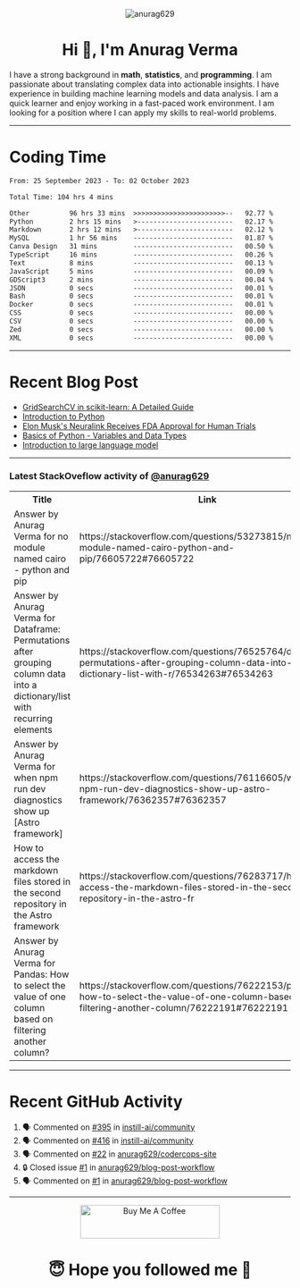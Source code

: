 

<p align="center"> <img src="https://komarev.com/ghpvc/?username=anurag629&label=Profile%20views&color=0e75b6&style=flat" alt="anurag629" /> </p>

<h1 align="center">Hi 👋, I'm Anurag Verma</h1>

I have a strong background in **math**, **statistics**, and **programming**. I am passionate about translating complex data into actionable insights. I have experience in building machine learning models and data analysis. I am a quick learner and enjoy working in a fast-paced work environment. I am looking for a position where I can apply my skills to real-world problems.

---

# Coding Time 
<!--START_SECTION:waka-->

```txt
From: 25 September 2023 - To: 02 October 2023

Total Time: 104 hrs 4 mins

Other          96 hrs 33 mins  >>>>>>>>>>>>>>>>>>>>>>>--   92.77 %
Python         2 hrs 15 mins   >------------------------   02.17 %
Markdown       2 hrs 12 mins   >------------------------   02.12 %
MySQL          1 hr 56 mins    -------------------------   01.87 %
Canva Design   31 mins         -------------------------   00.50 %
TypeScript     16 mins         -------------------------   00.26 %
Text           8 mins          -------------------------   00.13 %
JavaScript     5 mins          -------------------------   00.09 %
GDScript3      2 mins          -------------------------   00.04 %
JSON           0 secs          -------------------------   00.01 %
Bash           0 secs          -------------------------   00.01 %
Docker         0 secs          -------------------------   00.01 %
CSS            0 secs          -------------------------   00.00 %
CSV            0 secs          -------------------------   00.00 %
Zed            0 secs          -------------------------   00.00 %
XML            0 secs          -------------------------   00.00 %
```

<!--END_SECTION:waka-->


---
# Recent Blog Post

<!-- BLOG-POST-LIST:START -->
- [GridSearchCV in scikit-learn: A Detailed Guide](https://codercops.tech/blog/gridsearchcv-in-scikit-learn-a-detailed-guide)
- [Introduction to Python](https://codercops.tech/blog/python-tutorial/introduction-to-python)
- [Elon Musk&#39;s Neuralink Receives FDA Approval for Human Trials](https://codercops.tech/blog/elon-musks-neuralink-receives-fda-approval-for-human-trials)
- [Basics of Python - Variables and Data Types](https://codercops.tech/blog/python-basics-of-python-variables-and-data-types)
- [Introduction to large language model](https://codercops.tech/blog/introduction-to-large-language-model)
<!-- BLOG-POST-LIST:END -->

---

### Latest StackOveflow activity of [@anurag629](https://github.com/anurag629)
<table>
  <tr><th>Title</th><th>Link</th></tr>
  <!-- STACKOVERFLOW:START --><tr><td>Answer by Anurag Verma for no module named cairo - python and pip</td><td>https://stackoverflow.com/questions/53273815/no-module-named-cairo-python-and-pip/76605722#76605722</td></tr><tr><td>Answer by Anurag Verma for Dataframe: Permutations after grouping column data into a dictionary/list with recurring elements</td><td>https://stackoverflow.com/questions/76525764/dataframe-permutations-after-grouping-column-data-into-a-dictionary-list-with-r/76534263#76534263</td></tr><tr><td>Answer by Anurag Verma for when npm run dev diagnostics show up [Astro framework]</td><td>https://stackoverflow.com/questions/76116605/when-npm-run-dev-diagnostics-show-up-astro-framework/76362357#76362357</td></tr><tr><td>How to access the markdown files stored in the second repository in the Astro framework</td><td>https://stackoverflow.com/questions/76283717/how-to-access-the-markdown-files-stored-in-the-second-repository-in-the-astro-fr</td></tr><tr><td>Answer by Anurag Verma for Pandas: How to select the value of one column based on filtering another column?</td><td>https://stackoverflow.com/questions/76222153/pandas-how-to-select-the-value-of-one-column-based-on-filtering-another-column/76222191#76222191</td></tr><!-- STACKOVERFLOW:END -->
</table>

---

# Recent GitHub Activity
<!--START_SECTION:activity-->
1. 🗣 Commented on [#395](https://github.com/instill-ai/community/issues/395#issuecomment-1745339888) in [instill-ai/community](https://github.com/instill-ai/community)
2. 🗣 Commented on [#416](https://github.com/instill-ai/community/issues/416#issuecomment-1745325598) in [instill-ai/community](https://github.com/instill-ai/community)
3. 🗣 Commented on [#22](https://github.com/anurag629/codercops-site/pull/22#issuecomment-1744920711) in [anurag629/codercops-site](https://github.com/anurag629/codercops-site)
4. 🔒 Closed issue [#1](https://github.com/anurag629/blog-post-workflow/issues/1) in [anurag629/blog-post-workflow](https://github.com/anurag629/blog-post-workflow)
5. 🗣 Commented on [#1](https://github.com/anurag629/blog-post-workflow/issues/1#issuecomment-1744647450) in [anurag629/blog-post-workflow](https://github.com/anurag629/blog-post-workflow)
<!--END_SECTION:activity-->

---

<p align="center"> 
<a href="https://www.buymeacoffee.com/anurag629" target="_blank"><img src="https://cdn.buymeacoffee.com/buttons/default-orange.png" alt="Buy Me A Coffee" height="60" width="250"></a>
</p>


<h1 align="center"> 😇 Hope you followed me 🥰  </h1>
